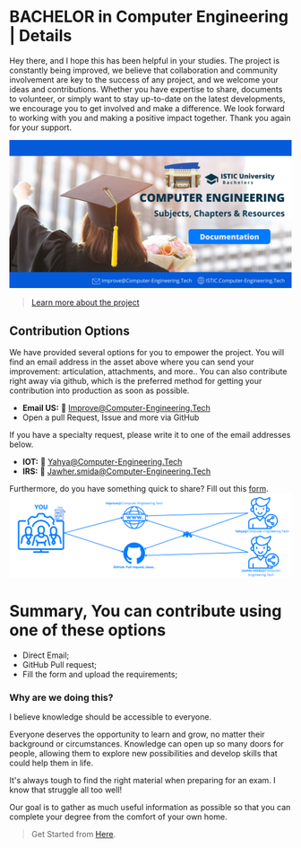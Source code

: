 <br>

<br>


# BACHELOR in Computer Engineering | Details
Hey there, and I hope this has been helpful in your studies. The project is constantly being improved, we believe that collaboration and community involvement are key to the success of any project, and we welcome your ideas and contributions. Whether you have expertise to share, documents to volunteer, or simply want to stay up-to-date on the latest developments, we encourage you to get involved and make a difference. We look forward to working with you and making a positive impact together. Thank you again for your support.

![Banner](images/banner.png)


> [Learn more about the project](https://github.com/Y4HYA4/TheRealBachelorsDocs#readme)



## Contribution Options
We have provided several options for you to empower the project.
You will find an email address in the asset above where you can send your improvement: articulation, attachments, and more.. You can also contribute right away via github, which is the preferred method for getting your contribution into production as soon as possible.

- **Email US:** 📧 Improve@Computer-Engineering.Tech
- Open a pull Request, Issue and more via GitHub

If you have a specialty request, please write it to one of the email addresses below.
- **IOT:** 📧 Yahya@Computer-Engineering.Tech
- **IRS:** 📧 Jawher.smida@Computer-Engineering.Tech

Furthermore, do you have something quick to share? Fill out this [form](https://forms.zohopublic.com/isticbc/form/Resources/formperma/1-4w1KAlQUkKxzvRsc2V688moUg8Ki1yM7fQVmrZpuQ?fbclid=IwAR1FDnq3LGfBSceGha03cWRwXUorw1WSEr_uuH7_egYI33ePVNUCJ0ylLJQ).
![Banner](images/latest1.png)

# Summary, You can contribute using one of these options
- Direct Email;
- GitHub Pull request;
- Fill the form and upload the requirements;

### Why are we doing this?
I believe knowledge should be accessible to everyone. 

Everyone deserves the opportunity to learn and grow, no matter their background or circumstances. Knowledge can open up so many doors for people, allowing them to explore new possibilities and develop skills that could help them in life.

It's always tough to find the right material when preparing for an exam. I know that struggle all too well!

Our goal is to gather as much useful information as possible so that you can complete your degree from the comfort of your own home.
> Get Started from [Here](overview.md).
